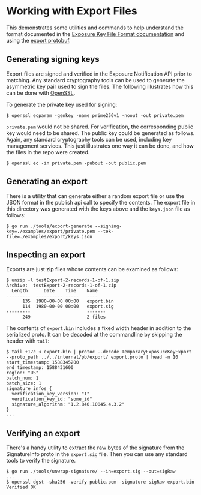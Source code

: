 # Working with Export Files

This demonstrates some utilities and commands to help understand the format documented in
the [Exposure Key File Format documentation](https://developers.google.com/android/exposure-notifications/exposure-key-file-format)
and using the [export protobuf](https://github.com/google/exposure-notifications-server/blob/main/internal/pb/export/export.proto).

## Generating signing keys

Export files are signed and verified in the Exposure Notification API prior to matching.
Any standard cryptography tools can be used to generate the asymmetric key pair used
to sign the files. The following illustrates how this can be done with
[OpenSSL](https://www.openssl.org/).

To generate the private key used for signing:

```shell
$ openssl ecparam -genkey -name prime256v1 -noout -out private.pem
```

`private.pem` would not be shared. For verification, the corresponding public key
would need to be shared. The public key could be generated as follows. Again,
any standard cryptography tools can be used, including key management services.
This just illustrates one way it can be done, and how the files in the repo were
created.

```shell
$ openssl ec -in private.pem -pubout -out public.pem
```

## Generating an export

There is a utility that can generate either a random export file or
use the JSON format in the publish api call to specify the contents.
The export file in this directory was generated with the keys above
and the `keys.json` file as follows:

```shell
$ go run ./tools/export-generate --signing-key=./examples/export/private.pem --tek-file=./examples/export/keys.json
```

## Inspecting an export

Exports are just zip files whose contents can be examined as follows:

```shell
$ unzip -l testExport-2-records-1-of-1.zip
Archive:  testExport-2-records-1-of-1.zip
  Length      Date    Time    Name
---------  ---------- -----   ----
      135  1980-00-00 00:00   export.bin
      114  1980-00-00 00:00   export.sig
---------                     -------
      249                     2 files
```

The contents of `export.bin` includes a fixed width header in addition to
the serialized proto. It can be decoded at the commandline by skipping the
header with `tail`:

```
$ tail +17c < export.bin | protoc --decode TemporaryExposureKeyExport --proto_path ../../internal/pb/export/ export.proto | head -n 10
start_timestamp: 1588345200
end_timestamp: 1588431600
region: "US"
batch_num: 1
batch_size: 1
signature_infos {
  verification_key_version: "1"
  verification_key_id: "some_id"
  signature_algorithm: "1.2.840.10045.4.3.2"
}
...
```

## Verifying an export

There's a handy utility to extract the raw bytes of the signature from the
SignatureInfo proto in the `export.sig` file. Then you can use any
standard tools to verify the signature.

```shell
$ go run ./tools/unwrap-signature/ --in=export.sig --out=sigRaw
...
$ openssl dgst -sha256 -verify public.pem -signature sigRaw export.bin
Verified OK
```
